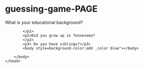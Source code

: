 # guessing-game-PAGE
<!DOCTYPE html>
<html>
    <head>
        <body>
            <title>My guessing game</title>
            <p1>What is your educational background?
                
            </p1>
            <p2>Did you grow up in Tenneseee?
            </p2>
            <p3> Do you have siblings?</p3>
            <body style=background-color:add _color blue"></body>
            
        </body>
    </head>
</html>
